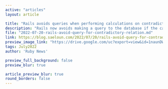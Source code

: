 ```yaml
---
active: "articles"
layout: article

title: "Rails avoids queries when performing calculations on contradictory relation"
description: "Rails now avoids making a query to the database if the calculation contains a contradictory relation."
file: "2022-07-20-rails-avoid-query-for-contradictory-relation.md"
link: https://blog.saeloun.com/2022/07/20/rails-avoid-query-for-contradictory-relation.html
preview_image_link: "https://drive.google.com/uc?export=view&id=1naunDWHVrFI_xtmuQftrLD9kROnMPJYL"
tags: July2022
author: 'Ruby News'

preview_full_background: false
preview_blur: true

article_preview_blur: true
round_borders: false
---
```

